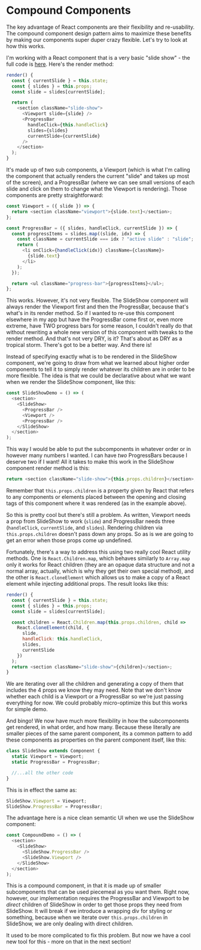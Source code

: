 # Compound Components

The key advantage of React components are their flexibility and re-usability. The compound component design pattern aims to maximize these benefits by making our components super duper crazy flexible. Let's try to look at how this works.

I'm working with a React component that is a very basic "slide show" - the full code is [here](./SlideShow/SlideShow.jsx). Here's the render method:

```javascript
render() {
  const { currentSlide } = this.state;
  const { slides } = this.props;
  const slide = slides[currentSlide];

  return (
    <section className="slide-show">
      <Viewport slide={slide} />
      <ProgressBar
        handleClick={this.handleClick}
        slides={slides}
        currentSlide={currentSlide}
      />
    </section>
  );
}
```

It's made up of two sub components, a Viewport (which is what I'm calling the component that actually renders the current "slide" and takes up most of the screen), and a ProgressBar (where we can see small versions of each slide and click on them to change what the Viewport is rendering). Those components are pretty straightforward:

```javascript
const Viewport = ({ slide }) => {
  return <section className="viewport">{slide.text}</section>;
};

const ProgressBar = ({ slides, handleClick, currentSlide }) => {
  const progressItems = slides.map((slide, idx) => {
    const className = currentSlide === idx ? "active slide" : "slide";
    return (
      <li onClick={handleClick(idx)} className={className}>
        {slide.text}
      </li>
    );
  });

  return <ul className="progress-bar">{progressItems}</ul>;
};
```

This works. However, it's not very flexible. The SlideShow component will always render the Viewport first and then the ProgressBar, because that's what's in its render method. So if I wanted to re-use this component elsewhere in my app but have the ProgressBar come first or, even more extreme, have TWO progress bars for some reason, I couldn't really do that without rewriting a whole new version of this component with tweaks to the render method. And that's not very DRY, is it? That's about as DRY as a tropical storm. There's got to be a better way. And there is!

Instead of specifying exactly what is to be rendered in the SlideShow component, we're going to draw from what we learned about higher order components to tell it to simply render whatever its children are in order to be more flexible. The idea is that we could be declarative about what we want when we render the SlideShow component, like this:

```javascript
const SlideShowDemo = () => (
  <section>
    <SlideShow>
      <ProgressBar />
      <Viewport />
      <ProgressBar />
    </SlideShow>
  </section>
);
```

This way I would be able to put the subcomponents in whatever order or in however many numbers I wanted. I can have _two_ ProgressBars because I deserve two if I want! All it takes to make this work in the SlideShow component render method is this:

```javascript
return <section className="slide-show">{this.props.children}</section>;
```

Remember that `this.props.children` is a property given by React that refers to any components or elements placed between the opening and closing tags of this component where it was rendered (as in the example above).

So this is pretty cool but there's still a problem. As written, Viewport needs a prop from SlideShow to work (`slide`) and ProgressBar needs three (`handleClick`, `currentSlide`, and `slides`). Rendering children via `this.props.children` doesn't pass down any props. So as is we are going to get an error when those props come up undefined.

Fortunately, there's a way to address this using two really cool React utility methods. One is `React.Children.map`, which behaves similarly to `Array.map` only it works for React children (they are an opaque data structure and not a normal array, actually, which is why they get their own special method), and the other is `React.cloneElement` which allows us to make a copy of a React element while injecting additional props. The result looks like this:

```javascript
render() {
  const { currentSlide } = this.state;
  const { slides } = this.props;
  const slide = slides[currentSlide];

  const children = React.Children.map(this.props.children, child =>
    React.cloneElement(child, {
      slide,
      handleClick: this.handleClick,
      slides,
      currentSlide
    })
  );
  return <section className="slide-show">{children}</section>;
}
```

We are iterating over all the children and generating a copy of them that includes the 4 props we know they may need. Note that we don't know whether each child is a Viewport or a ProgressBar so we're just passing everything for now. We could probably micro-optimize this but this works for simple demo.

And bingo! We now have much more flexibility in how the subcomponents get rendered, in what order, and how many. Because these literally are smaller pieces of the same parent component, its a common pattern to add these components as properties on the parent component itself, like this:

```javascript
class SlideShow extends Component {
  static Viewport = Viewport;
  static ProgressBar = ProgressBar;

  //...all the other code
}
```

This is in effect the same as:

```javascript
SlideShow.Viewport = Viewport;
SlideShow.ProgressBar = ProgressBar;
```

The advantage here is a nice clean semantic UI when we use the SlideShow component:

```javascript
const CompoundDemo = () => (
  <section>
    <SlideShow>
      <SlideShow.ProgressBar />
      <SlideShow.Viewport />
    </SlideShow>
  </section>
);
```

This is a compound component, in that it is made up of smaller subcomponents that can be used piecemeal as you want them. Right now, however, our implementation requires the ProgressBar and Viewport to be _direct_ children of SlideShow in order to get those props they need from SlideShow. It will break if we introduce a wrapping div for styling or something, because when we iterate over `this.props.children` in SlideShow, we are only dealing with direct children.

It used to be more complicated to fix this problem. But now we have a cool new tool for this - more on that in the next section!

